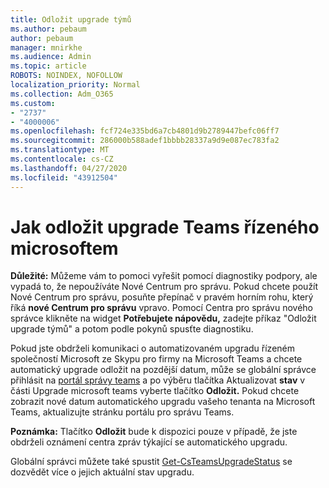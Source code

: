 ```yaml
---
title: Odložit upgrade týmů
ms.author: pebaum
author: pebaum
manager: mnirkhe
ms.audience: Admin
ms.topic: article
ROBOTS: NOINDEX, NOFOLLOW
localization_priority: Normal
ms.collection: Adm_O365
ms.custom:
- "2737"
- "4000006"
ms.openlocfilehash: fcf724e335bd6a7cb4801d9b2789447befc06ff7
ms.sourcegitcommit: 286000b588adef1bbbb28337a9d9e087ec783fa2
ms.translationtype: MT
ms.contentlocale: cs-CZ
ms.lasthandoff: 04/27/2020
ms.locfileid: "43912504"
---
```

# <a name="how-to-postpone-the-microsoft-driven-teams-upgrade"></a>Jak odložit upgrade Teams řízeného microsoftem

**Důležité:** Můžeme vám to pomoci vyřešit pomocí diagnostiky podpory, ale vypadá to, že nepoužíváte Nové Centrum pro správu. Pokud chcete použít Nové Centrum pro správu, posuňte přepínač v pravém horním rohu, který říká **nové Centrum pro správu** vpravo. Pomocí Centra pro správu nového správce klikněte na widget **Potřebujete nápovědu,** zadejte příkaz "Odložit upgrade týmů" a potom podle pokynů spusťte diagnostiku.

Pokud jste obdrželi komunikaci o automatizovaném upgradu řízeném společností Microsoft ze Skypu pro firmy na Microsoft Teams a chcete automatický upgrade odložit na pozdější datum, může se globální správce přihlásit na [portál správy teams](https://admin.teams.microsoft.com/dashboard) a po výběru tlačítka Aktualizovat **stav** v části Upgrade microsoft teams vyberte tlačítko **Odložit.** Pokud chcete zobrazit nové datum automatického upgradu vašeho tenanta na Microsoft Teams, aktualizujte stránku portálu pro správu Teams.

**Poznámka:** Tlačítko **Odložit** bude k dispozici pouze v případě, že jste obdrželi oznámení centra zpráv týkající se automatického upgradu. 

Globální správci můžete také spustit [Get-CsTeamsUpgradeStatus](https://docs.microsoft.com/powershell/module/skype/get-csteamsupgradestatus?view=skype-ps) se dozvědět více o jejich aktuální stav upgradu.
